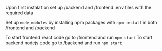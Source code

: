 Upon first instalation set up /backend and /frontend .env files with the required data

Set up ```node_modules``` by installing npm packages with ```npm install``` in both /frontend and /backend

To start frontend react code go to /frontend and run ```npm start``` 
To start backend nodejs code go to /backend and run ```npm start```

